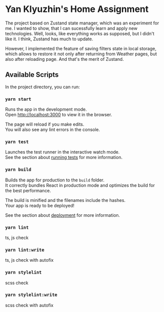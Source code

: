 # Yan Klyuzhin's Home Assignment

The project based on Zustand state manager, which was an experiment for me. I wanted to show, that I can sucessfully learn and apply new technologies.
Well, looks, like everything works as supposed, but I didn't like it. I think, Zustand has much to update.

However, I implemented the feature of saving filters state in local storage, which allows to restore it not only after returning from Weather pages, but also after reloading page. And that's the merit of Zustand.

## Available Scripts

In the project directory, you can run:

### `yarn start`

Runs the app in the development mode.\
Open [http://localhost:3000](http://localhost:3000) to view it in the browser.

The page will reload if you make edits.\
You will also see any lint errors in the console.

### `yarn test`

Launches the test runner in the interactive watch mode.\
See the section about [running tests](https://facebook.github.io/create-react-app/docs/running-tests) for more information.

### `yarn build`

Builds the app for production to the `build` folder.\
It correctly bundles React in production mode and optimizes the build for the best performance.

The build is minified and the filenames include the hashes.\
Your app is ready to be deployed!

See the section about [deployment](https://facebook.github.io/create-react-app/docs/deployment) for more information.

### `yarn lint`

ts, js check

### `yarn lint:write`

ts, js check with autofix

### `yarn stylelint`

scss check

### `yarn stylelint:write`

scss check with autofix
